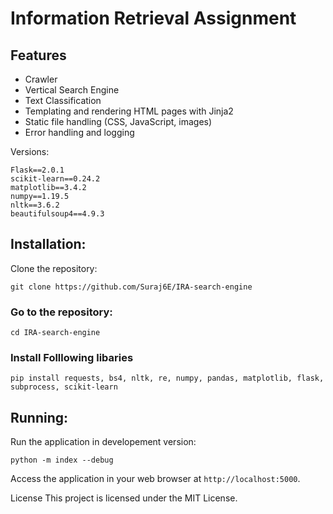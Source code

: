# Information Retrieval Assignment 

## Features

- Crawler 
- Vertical Search Engine
- Text Classification 
- Templating and rendering HTML pages with Jinja2
- Static file handling (CSS, JavaScript, images)
- Error handling and logging

Versions: 
```
Flask==2.0.1
scikit-learn==0.24.2
matplotlib==3.4.2
numpy==1.19.5
nltk==3.6.2
beautifulsoup4==4.9.3

```

## Installation:
Clone the repository:

```
git clone https://github.com/Suraj6E/IRA-search-engine
```
### Go to the repository:
```
cd IRA-search-engine
```

###  Install Folllowing libaries 

```
pip install requests, bs4, nltk, re, numpy, pandas, matplotlib, flask, subprocess, scikit-learn 
```

## Running: 
Run the application in developement version:
```
python -m index --debug
```

Access the application in your web browser at ```http://localhost:5000```.

License
This project is licensed under the MIT License.